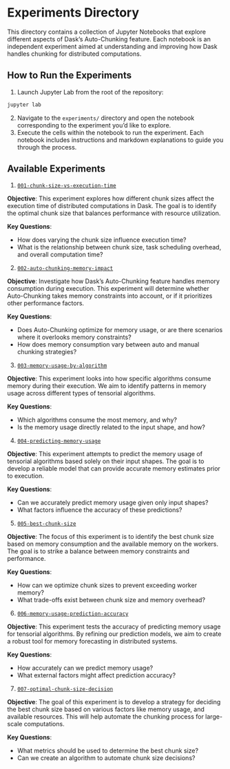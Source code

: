 # Experiments Directory

This directory contains a collection of Jupyter Notebooks that explore different aspects of Dask’s Auto-Chunking feature.
Each notebook is an independent experiment aimed at understanding and improving how Dask handles chunking for distributed computations.

## How to Run the Experiments

1. Launch Jupyter Lab from the root of the repository:
```sh
jupyter lab
```
2. Navigate to the `experiments/` directory and open the notebook corresponding to the experiment you’d like to explore.
3. Execute the cells within the notebook to run the experiment. Each notebook includes instructions and markdown explanations to guide you through the process.

## Available Experiments

1. [`001-chunk-size-vs-execution-time`](./001-chunk_size_vs_execution_time.ipynb)

**Objective**:
This experiment explores how different chunk sizes affect the execution time of distributed computations in Dask.
The goal is to identify the optimal chunk size that balances performance with resource utilization.

**Key Questions**:
- How does varying the chunk size influence execution time?
- What is the relationship between chunk size, task scheduling overhead, and overall computation time?

2. [`002-auto-chunking-memory-impact`](./002-auto_chunking_memory_impact.ipynb)

**Objective**:
Investigate how Dask’s Auto-Chunking feature handles memory consumption during execution.
This experiment will determine whether Auto-Chunking takes memory constraints into account, or if it prioritizes other performance factors.

**Key Questions**:
- Does Auto-Chunking optimize for memory usage, or are there scenarios where it overlooks memory constraints?
- How does memory consumption vary between auto and manual chunking strategies?

3. [`003-memory-usage-by-algorithm`](./003-memory-usage-by-algorithm.ipynb)

**Objective**:
This experiment looks into how specific algorithms consume memory during their execution.
We aim to identify patterns in memory usage across different types of tensorial algorithms.

**Key Questions**:
- Which algorithms consume the most memory, and why?
- Is the memory usage directly related to the input shape, and how?

4. [`004-predicting-memory-usage`](./004-predicting-memory-usage.ipynb)

**Objective**:
This experiment attempts to predict the memory usage of tensorial algorithms based solely on their input shapes.
The goal is to develop a reliable model that can provide accurate memory estimates prior to execution.

**Key Questions**:
- Can we accurately predict memory usage given only input shapes?
- What factors influence the accuracy of these predictions?

5. [`005-best-chunk-size`](./005-best-chunk-size.ipynb)

**Objective**:
The focus of this experiment is to identify the best chunk size based on memory consumption and the available memory on the workers.
The goal is to strike a balance between memory constraints and performance.

**Key Questions**:
- How can we optimize chunk sizes to prevent exceeding worker memory?
- What trade-offs exist between chunk size and memory overhead?

6. [`006-memory-usage-prediction-accuracy`](./006-memory-usage-prediction-accuracy.ipynb)

**Objective**:
This experiment tests the accuracy of predicting memory usage for tensorial algorithms.
By refining our prediction models, we aim to create a robust tool for memory forecasting in distributed systems.

**Key Questions**:
- How accurately can we predict memory usage?
- What external factors might affect prediction accuracy?

7. [`007-optimal-chunk-size-decision`](./007-optimal-chunk-size-decision.ipynb)

**Objective**:
The goal of this experiment is to develop a strategy for deciding the best chunk size based on various factors like memory usage, and available resources.
This will help automate the chunking process for large-scale computations.

**Key Questions**:
- What metrics should be used to determine the best chunk size?
- Can we create an algorithm to automate chunk size decisions?